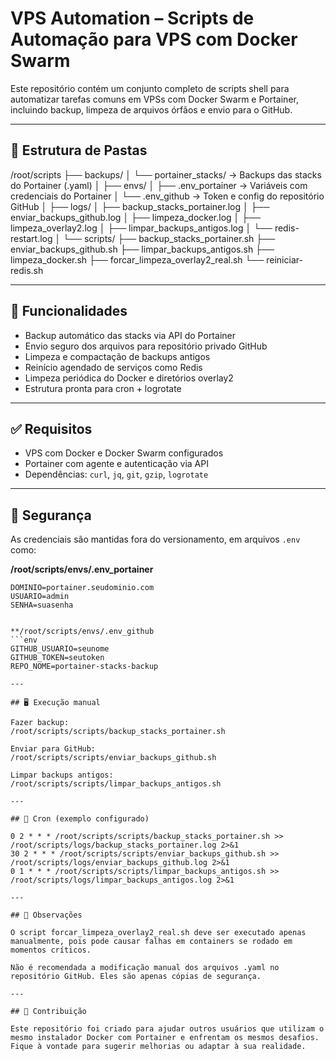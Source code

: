 # VPS Automation – Scripts de Automação para VPS com Docker Swarm

Este repositório contém um conjunto completo de scripts shell para automatizar tarefas comuns em VPSs com Docker Swarm e Portainer, incluindo backup, limpeza de arquivos órfãos e envio para o GitHub.

---

## 📁 Estrutura de Pastas

/root/scripts
├── backups/
│   └── portainer_stacks/     → Backups das stacks do Portainer (.yaml)
│
├── envs/
│   ├── .env_portainer        → Variáveis com credenciais do Portainer
│   └── .env_github           → Token e config do repositório GitHub
│
├── logs/
│   ├── backup_stacks_portainer.log
│   ├── enviar_backups_github.log
│   ├── limpeza_docker.log
│   ├── limpeza_overlay2.log
│   ├── limpar_backups_antigos.log
│   └── redis-restart.log
│
└── scripts/
    ├── backup_stacks_portainer.sh
    ├── enviar_backups_github.sh
    ├── limpar_backups_antigos.sh
    ├── limpeza_docker.sh
    ├── forcar_limpeza_overlay2_real.sh
    └── reiniciar-redis.sh

---

## 🔧 Funcionalidades

- Backup automático das stacks via API do Portainer
- Envio seguro dos arquivos para repositório privado GitHub
- Limpeza e compactação de backups antigos
- Reinício agendado de serviços como Redis
- Limpeza periódica do Docker e diretórios overlay2
- Estrutura pronta para cron + logrotate

---

## ✅ Requisitos

- VPS com Docker e Docker Swarm configurados
- Portainer com agente e autenticação via API
- Dependências: `curl`, `jq`, `git`, `gzip`, `logrotate`

---

## 🔐 Segurança

As credenciais são mantidas fora do versionamento, em arquivos `.env` como:

**/root/scripts/envs/.env_portainer**
```env
DOMINIO=portainer.seudominio.com
USUARIO=admin
SENHA=suasenha


**/root/scripts/envs/.env_github
```env
GITHUB_USUARIO=seunome
GITHUB_TOKEN=seutoken
REPO_NOME=portainer-stacks-backup

---

## 🖥️ Execução manual

Fazer backup:
/root/scripts/scripts/backup_stacks_portainer.sh

Enviar para GitHub:
/root/scripts/scripts/enviar_backups_github.sh

Limpar backups antigos:
/root/scripts/scripts/limpar_backups_antigos.sh

---

## 📅 Cron (exemplo configurado)

0 2 * * * /root/scripts/scripts/backup_stacks_portainer.sh >> /root/scripts/logs/backup_stacks_portainer.log 2>&1
30 2 * * * /root/scripts/scripts/enviar_backups_github.sh >> /root/scripts/logs/enviar_backups_github.log 2>&1
0 1 * * * /root/scripts/scripts/limpar_backups_antigos.sh >> /root/scripts/logs/limpar_backups_antigos.log 2>&1

---

## 📌 Observações

O script forcar_limpeza_overlay2_real.sh deve ser executado apenas manualmente, pois pode causar falhas em containers se rodado em momentos críticos.

Não é recomendada a modificação manual dos arquivos .yaml no repositório GitHub. Eles são apenas cópias de segurança.

---

## 🤝 Contribuição

Este repositório foi criado para ajudar outros usuários que utilizam o mesmo instalador Docker com Portainer e enfrentam os mesmos desafios. Fique à vontade para sugerir melhorias ou adaptar à sua realidade.

